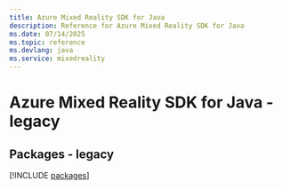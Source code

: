 ```yaml
---
title: Azure Mixed Reality SDK for Java
description: Reference for Azure Mixed Reality SDK for Java
ms.date: 07/14/2025
ms.topic: reference
ms.devlang: java
ms.service: mixedreality
---
```

# Azure Mixed Reality SDK for Java - legacy
## Packages - legacy
[!INCLUDE [packages](mixed-reality-index.md)]